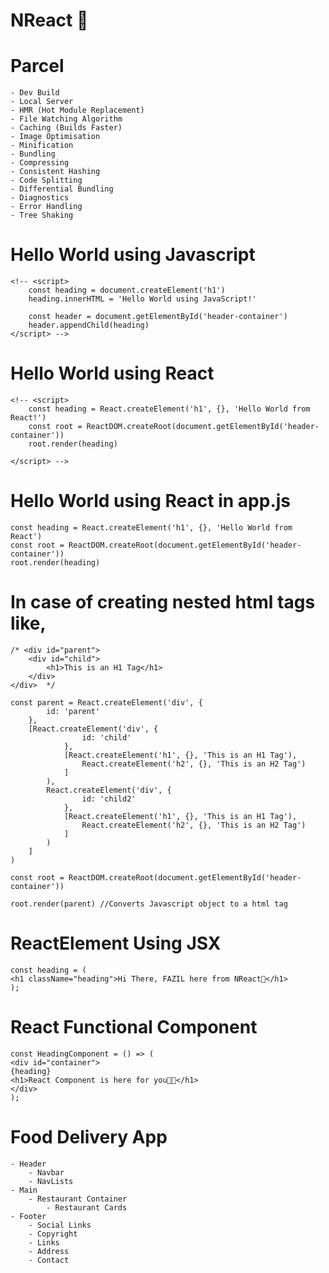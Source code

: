 # NReact 🚀

# Parcel

    - Dev Build
    - Local Server
    - HMR (Hot Module Replacement)
    - File Watching Algorithm
    - Caching (Builds Faster)
    - Image Optimisation
    - Minification
    - Bundling
    - Compressing
    - Consistent Hashing
    - Code Splitting
    - Differential Bundling
    - Diagnostics
    - Error Handling
    - Tree Shaking

# Hello World using Javascript

    <!-- <script>
        const heading = document.createElement('h1')
        heading.innerHTML = 'Hello World using JavaScript!'

        const header = document.getElementById('header-container')
        header.appendChild(heading)
    </script> -->

# Hello World using React

    <!-- <script>
        const heading = React.createElement('h1', {}, 'Hello World from React!')
        const root = ReactDOM.createRoot(document.getElementById('header-container'))
        root.render(heading)

    </script> -->

# Hello World using React in app.js

    const heading = React.createElement('h1', {}, 'Hello World from React')
    const root = ReactDOM.createRoot(document.getElementById('header-container'))
    root.render(heading)

# In case of creating nested html tags like,

    /* <div id="parent">
        <div id="child">
            <h1>This is an H1 Tag</h1>
        </div>
    </div>  */

    const parent = React.createElement('div', {
            id: 'parent'
        },
        [React.createElement('div', {
                    id: 'child'
                },
                [React.createElement('h1', {}, 'This is an H1 Tag'),
                    React.createElement('h2', {}, 'This is an H2 Tag')
                ]
            ),
            React.createElement('div', {
                    id: 'child2'
                },
                [React.createElement('h1', {}, 'This is an H1 Tag'),
                    React.createElement('h2', {}, 'This is an H2 Tag')
                ]
            )
        ]
    )

    const root = ReactDOM.createRoot(document.getElementById('header-container'))

    root.render(parent) //Converts Javascript object to a html tag

# ReactElement Using JSX

    const heading = (
    <h1 className="heading">Hi There, FAZIL here from NReact🚀</h1>
    );

# React Functional Component

    const HeadingComponent = () => (
    <div id="container">
    {heading}
    <h1>React Component is here for you👋🔥</h1>
    </div>
    );

# Food Delivery App
    - Header
        - Navbar
        - NavLists
    - Main
        - Restaurant Container
            - Restaurant Cards
    - Footer
        - Social Links
        - Copyright
        - Links
        - Address
        - Contact